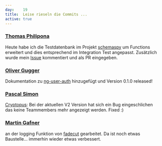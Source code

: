 ```yaml
---
day: 	19
title:	Leise rieseln die Commits ...
active: true
---
```



### [Thomas Philipona](https://github.com/phil-pona)
Heute habe ich die Testdatenbank im Projekt [schemaspy](https://github.com/drnoa/schemaspy) um Functions erweitert und dies entsprechend im Integration Test angepasst. 
Zusätzlich wurde mein [Issue](https://github.com/openshift/sti-php/issues/73) kommentiert und als PR eingegeben. 

### [Oliver Gugger](https://github.com/guggero)
Dokumentation zu [ng-user-auth](https://github.com/puzzle/ng-user-auth) hinzugefügt und Version 0.1.0 released!

### [Pascal Simon](https://github.com/psunix)
[Cryptopus](https://github.com/puzzle/cryptopus): Bei der aktuellen V2 Version hat sich ein Bug eingeschlichen das keine Teammembers mehr angezeigt werden. Fixed :)

### [Martin Gafner](https://github.com/mgafner)
an der logging Funktion von [fadecut](https://github.com/fadecut/fadecut) gearbeitet. Da ist noch etwas Baustelle... immerhin wieder etwas verbessert.
